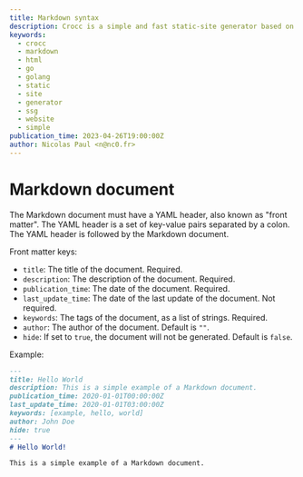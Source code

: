 ```yaml
---
title: Markdown syntax
description: Crocc is a simple and fast static-site generator based on Markdown. 
keywords:
  - crocc
  - markdown
  - html
  - go
  - golang
  - static
  - site
  - generator
  - ssg
  - website
  - simple
publication_time: 2023-04-26T19:00:00Z
author: Nicolas Paul <n@nc0.fr>
---
```

# Markdown document

The Markdown document must have a YAML header, also known as "front matter".
The YAML header is a set of key-value pairs separated by a colon.
The YAML header is followed by the Markdown document.

Front matter keys:

- `title`: The title of the document. Required.
- `description`: The description of the document. Required.
- `publication_time`: The date of the document. Required.
- `last_update_time`: The date of the last update of the document. Not required.
- `keywords`: The tags of the document, as a list of strings. Required.
- `author`: The author of the document. Default is `""`.
- `hide`: If set to `true`, the document will not be generated. 
  Default is `false`.

Example:

```md
---
title: Hello World
description: This is a simple example of a Markdown document.
publication_time: 2020-01-01T00:00:00Z
last_update_time: 2020-01-01T03:00:00Z
keywords: [example, hello, world]
author: John Doe
hide: true
---
# Hello World!

This is a simple example of a Markdown document.
```